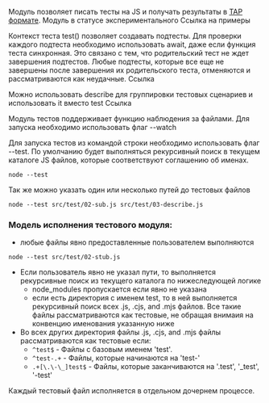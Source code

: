 Модуль позволяет писать тесты на JS и получать результаты в [TAP формате](https://testanything.org/).
Модуль в статусе экспериментального 
Ссылка на примеры

Контекст теста test() позволяет создавать подтесты.
Для проверки каждого подтеста необходимо использовать await, даже если функция теста синхронная.
Это связано с тем, что родительский тест не ждет завершения подтестов.
Любые подтесты, которые все еще не завершены после завершения их родительского теста, отменяются и рассматриваются как неудачные.
Ссылка 

Можно использовать describe для группировки тестовых сценариев и использовать it вместо test
Ссылка

Модуль тестов поддерживает функцию наблюдения за файлами.
Для запуска необходимо использовать флаг --watch

Для запуска тестов из командой строки необходимо использовать флаг --test.
По умолчанию будет выполняться рекурсивный поиск в текущем каталоге JS файлов,
которые соответствуют соглашению об именах.
```
node --test
```
Так же можно указать один или несколько путей до тестовых файлов
```
node --test src/test/02-sub.js src/test/03-describe.js
```

### Модель исполнения тестового модуля:
* любые файлы явно предоставленные пользователем выполняются
```
node --test src/test/02-stub.js
```
* Если пользователь явно не указал пути, то выполняется рекурсивные поиск из текущего каталога по нижеследующей логике
  * node_modules пропускается если явно не указана
  * если есть директория с именем test, то в ней выполняется рекурсивный поиск всех .js, .cjs, and .mjs файлов.
  Все такие файлы рассматриваются как тестовые, не обращая внимаия на конвенцию именования указанную ниже
* Во всех других директория файлы .js, .cjs, and .mjs файлы рассматриваются как тестовые если:
  * `^test$` - Файлы с базовым именем 'test'.
  * `^test-.+` - Файлы, которые начинаются на 'test-'
  * `.+[\.\-\_]test$` - Файлы, которые заканчиваются на '.test', '_test', '-test'

Каждый тестовый файл исполняется в отдельном дочернем процессе.

